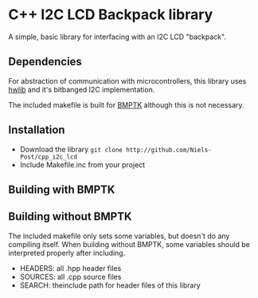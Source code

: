 C++ I2C LCD Backpack library
============================

A simple, basic library for interfacing with an I2C LCD "backpack".

Dependencies
-----
For abstraction of communication with microcontrollers, this library uses [hwlib](http://github.com/wovo/hwlib) and it's bitbanged I2C implementation.

The included makefile is built for [BMPTK](http://github.com/wovo/bmptk) although this is not necessary.

Installation
-----
- Download the library `git clone http://github.com/Niels-Post/cpp_i2c_lcd`
- Include Makefile.inc from your project

Building with BMPTK
----



Building without BMPTK
----
The included makefile only sets some variables, but doesn't do any compiling itself. When building without BMPTK, some variables should be interpreted properly after including.
- HEADERS: all .hpp header files
- SOURCES: all .cpp source files
- SEARCH: theinclude path for header files of this library 


